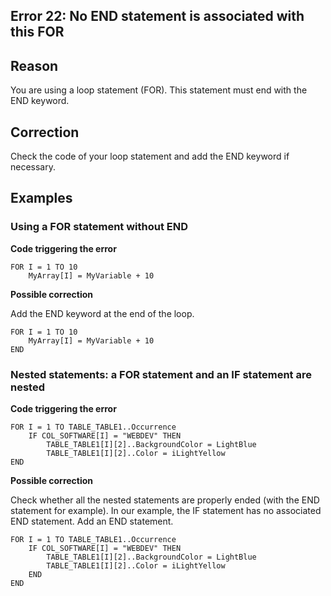 
## Error 22: No END statement is associated with this FOR
			



<a name="NOTE1"></a>
<a name="NOTE1_1"></a>


## Reason
<a name="reason_ELTTEXTE000099"></a>
You are using a loop statement (FOR). This statement must end with the END keyword.

<a name="NOTE2"></a>
<a name="NOTE2_1"></a>


## Correction
<a name="correction_ELTTEXTE000123"></a>
Check the code of your loop statement and add the END keyword if necessary.

<a name="NOTE3"></a>
<a name="NOTE3_1"></a>


## Examples
<a name="examples_ELTTEXTE000147"></a>


### Using a FOR statement without END
<a name="using_for_statement_without_end_ELTPARAGRAPHE000025"></a>

**Code triggering the error** 


```wl
FOR I = 1 TO 10
	MyArray[I] = MyVariable + 10
```




**Possible correction**

Add the END keyword at the end of the loop.


```wl
FOR I = 1 TO 10
	MyArray[I] = MyVariable + 10
END
```

<a name="NOTE3_2"></a>


### Nested statements: a FOR statement and an IF statement are nested
<a name="nested_statements_for_statement_and_statement_are_nested_ELTPARAGRAPHE000041"></a>

**Code triggering the error** 


```wl
FOR I = 1 TO TABLE_TABLE1..Occurrence
	IF COL_SOFTWARE[I] = "WEBDEV" THEN
		TABLE_TABLE1[I][2]..BackgroundColor = LightBlue
		TABLE_TABLE1[I][2]..Color = iLightYellow
END
```




**Possible correction**

Check whether all the nested statements are properly ended (with the END statement for example). In our example, the IF statement has no associated END statement. Add an END statement.


```wl
FOR I = 1 TO TABLE_TABLE1..Occurrence
	IF COL_SOFTWARE[I] = "WEBDEV" THEN
		TABLE_TABLE1[I][2]..BackgroundColor = LightBlue
		TABLE_TABLE1[I][2]..Color = iLightYellow
	END
END
```



